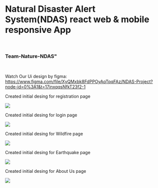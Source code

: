 <h1> Natural Disaster Alert System(NDAS) react web & mobile responsive App </h1> <br/>

<h3> Team-Nature-NDAS" </h3> <br/>

Watch Our Ui design by figma: https://www.figma.com/file/XyQMxbk8FdPPOyAqTpqFAz/NDAS-Project?node-id=0%3A1&t=17inxqqsNfkT23f2-1

Created initial desing for registration page <br/>

<img src="https://res.cloudinary.com/dbginqlhc/image/upload/v1677929264/Registration_Page-NDAS_jyewdi.jpg" /> <br/>


Created initial desing for login page <br/>

<img src="https://res.cloudinary.com/dbginqlhc/image/upload/v1677929259/Login_Page_bea1gz.jpg" /> <br/>

Created initial desing for Wildfire page <br/>

<img src="https://res.cloudinary.com/dbginqlhc/image/upload/v1677929275/Wildfire_te1z5g.jpg" /> <br/>

Created initial desing for Earthquake page <br/>

<img src="https://res.cloudinary.com/dbginqlhc/image/upload/v1677929280/Earthquake_uymvng.jpg" /> <br/>

Created initial desing for About Us page <br/>

<img src="https://res.cloudinary.com/dbginqlhc/image/upload/v1677929295/About_Us_upbpwz.jpg" /> <br/>






